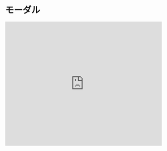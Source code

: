 # モーダル

<iframe height="400" style="width: 100%;" scrolling="no" title="Modal" src="https://codepen.io/ari-jp/embed/WNQPYYN?height=265&theme-id=default&default-tab=result" frameborder="no" allowtransparency="true" allowfullscreen="true">
  See the Pen <a href='https://codepen.io/ari-jp/pen/WNQPYYN'>Modal</a> by ari-jp
  (<a href='https://codepen.io/ari-jp'>@ari-jp</a>) on <a href='https://codepen.io'>CodePen</a>.
</iframe>